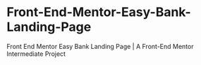 # Front-End-Mentor-Easy-Bank-Landing-Page
Front End Mentor Easy Bank Landing Page | A Front-End Mentor Intermediate Project
